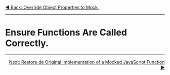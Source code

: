 <p align="left">
  <a href="03_02.md">◀ Back: Override Object Properties to Mock.</a>
</p>

---

# Ensure Functions Are Called Correctly.


---

<p align="right">
  <a href="03_04.md">Next: Restore de Original Implementation of a Mocked JavaScript Function ▶</a>
</p>
